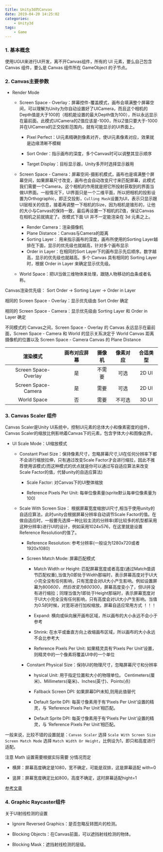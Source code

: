```yaml
---
title: Unity3d的Canvas
date: 2019-04-20 14:25:02
categories:
    - Unity3d
tags:
    - Game
---
```


### 1. 基本概念

使用UGUI来进行UI开发，离不开Canvas组件，所有的 UI 元素，要么自己包含 Canvas 组件，要么是 Canvas 组件所在 GameObject 的子节点。
<!--more-->

### 2. Canvas主要参数

* Render Mode
  * Screen Space - Overlay：屏幕控件-覆盖模式，画布会填满整个屏幕空间，可以理解为Unity为你自动设置好了UICamera，而且这个相机的Depth值是大于100的（相机能设置的最大Depth值为100），所以永远显示在最前面。此模式UICamera的Z值应该是-1000，所以Z值只要大于-1000并在UICamera的正交投影范围内，就有可能显示的UI界面上。
    * Pixel Perfect：UI元素精确到像素对齐，使UI元素像素对应，效果就是边缘清晰不模糊

    * Sort Order：指示画布的深度，多个Canvas时可以调整其显示顺序

    * Target Display：目标显示器，Unity多开时选择显示器用

  * Screen Space - Camera：屏幕空间-摄影机模式，画布也是填满整个屏幕空间，如果屏幕尺寸改变，画布也会自动改变尺寸来匹配屏幕，此模式我们需要一个Camera，这个相机的作用就是把它所投射获取到的界面当做UI界面。一般情况下，UI界面只是一个二维平面，所以把相机的投影设置为Orthographic，即正交投影，`Culling Mask`设置为UI，表示只显示跟UI层相关的信息，接着再调整一下相机的Size，因为相机是锥形的，让他的大小与Canvas的保持一致，最后再设置一下相机的Z值，保证Canvas在相机之前就搞定了。改模式下面 UI 并不一定能渲染在 3d 元素之上。
    * Render Camera：渲染摄像机
    * Plane Distance：Canvas与Camera的距离
    * Sorting Layer： 用来指示画布的深度，画布所使用的Sorting Layer越排在下面，显示的优先级也就越高，针对多个画布显示
    * Order in Layer：在相同的Sort Layer下的画布显示先后顺序。数字越高，显示的优先级也就越高。多个 Canvas 具有相同的 Sorting Layer 时，根据 Order in Layer 来确定显示优先级。

  * World Space：把UI当做三维物体来处理，跟随人物移动的血条或者名称。

Canvas渲染优先级： Sort Order -> Sorting Layer -> Order in Layer

相同的 Screen Space - Overlay：显示优先级由 Sort Order 确定

相同的 Screen Space - Camera：显示优先级由 Sorting Layer 和 Order in Layer 确定

不同模式的 Canvas之间，Screen Space - Overlay 的 Canvas 永远显示在最前面，Screen Space - Camera 和 World 的显示关系决定于 World Canvas 距离摄像机的位置以及 Screen Space - Camera Canvas 的 Plane Distance


  | 渲染模式 | 画布对应屏幕 | 摄像机 | 像素对应 | 合适类型 |
  | :----: | :----: | :----:| :----:| :----:|
  | Screen Space-Overlay | 是 | 不需要 | 可选 | 2D UI |
  | Screen Space-Camera | 是 | 需要 | 可选 | 2D UI |
  | World Space | 否 | 需要 | 不可选 | 3D UI |



### 3. Canvas Scaler 组件

Canvas Scaler是Unity UI系统中，控制UI元素的总体大小和像素密度的组件，Canvas Scaler的缩放比例影响着Canvas下的元素，包含字体大小和图像边界。

* UI Scale Mode：UI缩放模式
  * Constant Pixel Size：保持像素尺寸，忽略屏幕尺寸,UI在任何分辨率下都不会进行缩放拉伸，只有通过改变Scale Factor才会进行缩拉，因此不推荐使用该模式(而这种模式的优点就是你可以通过写自适应算法来改变Scale Factor的值，代替unity的自适应算法)

    * Scale Factor: 对Canvas下的UI整体缩放

    * Reference Pixels Per Unit: 每单位像素量(sprite默认每单位像素量为100)

  * Scale With Screen Size： 根据屏幕宽度缩放UI尺寸,相当于使用unity的自适应算法，此时unity会根据屏幕分辨率自动调节Scale Factor的值。在做自适应时，一般要先选择一种比较主流的分辨率(即比较多的机型都采用这种分辨率)进行UI的设计，例如采用1024x576，在这里就是设置Reference Resolution的值了。

    * Reference Resolution: 参考分辨率(一般设为1280x720或者1920x1080)

    * Screen Match Mode: 屏幕匹配模式

      * Match Width or Height: 匹配屏幕宽度或者高度(通过Match值调节匹配权重),当值为0即处于Width那端时，表示屏幕高度对于UI大小完全没有任何影响，只有宽度会对UI大小产生影响。例如设置屏幕为800*600，然后改变为800*300，屏幕高度变小了，但UI并没有进行缩拉；同理当值为1即处于Height那端时，表示屏幕宽度对于UI大小完全没有任何影响，只有高度会对UI大小产生影响。当值为0.5的时候，对宽哥进行加权缩放。屏幕自适应常用方式 ！！！

      * Expand: 横向或纵向展开画布区域，所以画布的大小永远不会小于参考

      * Shrink: 在水平或垂直方向上收缩画布区域，所以画布的大小永远不会比参考大

      * Reference Pixels Per Unit: 如果精灵具有‘Pixels Per Unit’设置，则精灵中的一个像素将覆盖UI中的一个单位

    * Constant Physical Size：保持UI的物理尺寸，忽略屏幕尺寸和分辨率

      * hysical Unit: 用于指定位置和大小的物理单位。 Centimeters(厘米)、Millimeters(毫米)、Inches(英寸)、Points(点)

      *  Fallback Screen DPI: 如果屏幕DPI未知,则用此值替代

      * Default Sprite DPI: 每英寸像素用于有‘Pixels Per Unit’设置的精灵，与 ‘Reference Pixels Per Unit’相匹配。

      * Default Sprite DPI: 每英寸像素用于有‘Pixels Per Unit’设置的精灵，与 ‘Reference Pixels Per Unit’相匹配。

一般来说，比较不错的设置就是：`Canvas Scaler` 选择 `Scale With Screen Size`
`Screen Match Mode` 选择 `Match Width Or Height`，比例设为1，即只和高度进行适配。

注意 Math 设置需要根据实际需要 分情况而定

* 横屏：屏幕高度确定是1080，宽不确定，可能是双排，这是屏幕适配 with=0

* 竖屏：屏幕宽度确定比如800，高度不确定，这时屏幕适配hight=1

[参考文章](https://gameinstitute.qq.com/community/detail/127148)

### 4. Graphic Raycaster组件

关于UI射线检测的设置

* Ignore Reversed Graphics：是否忽略反转图片的检测。

* Blocking Objects：在Canvas前面，可以遮挡射线检测的物体。

* Blocking Mask：遮挡射线检测的层级。
